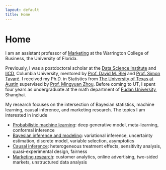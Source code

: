 ```yaml
---
layout: default
title: Home
---
```


<div>
 <h1 class="page-title">Home</h1>
</div>

<div>
<div class="row">
  <p>
   
 <p> I am an assistant professor of <a href="https://warrington.ufl.edu/marketing-department/">Marketing</a> at the Warrington College of Business, the University of Florida. </p>
 
<p>  Previously, I was a postdoctoral scholar at the <a href="https://datascience.columbia.edu">Data Science Institute</a> and <a href="https://cancerdynamics.columbia.edu">IICD</a>, Columbia University, mentored by <a href="http://www.cs.columbia.edu/~blei/">Prof. David M. Blei</a> and <a href="https://en.wikipedia.org/wiki/Simon_Tavaré">Prof. Simon Tavaré</a>. I received my Ph.D. in Statistics from <a href="https://www.utexas.edu">The University of Texas at Austin</a> supervised by <a href="https://mingyuanzhou.github.io">Prof. Mingyuan Zhou</a>.  Before coming to UT, I spent four years as undergraduate at the math department of <a href="http://www.fudan.edu.cn/en/"> Fudan University</a>, Shanghai. </p>

 
<p> My research focuses on the intersection of Bayesian statistics, machine learning, causal inference, and marketing research. The topics I am interested in include </p>

  <ul>
   <li> <ins><a href="https://mingzhang-yin.github.io/pubs/pml.html">Probabilistic machine learning</a></ins>: deep generative model, meta-learning, conformal inference</li>
   <li> <ins><a href="https://mingzhang-yin.github.io/pubs/bayes.html">Bayesian inference and modeling</a></ins>: variational inference, uncertainty estimation, discrete model, variable selection, asymptotics </li>
   <li> <ins><a href="https://mingzhang-yin.github.io/pubs/causal.html">Causal inference</a></ins>: heterogeneous treatment effects, sensitivity analysis, quasi-experimental design, fairness </li>
   <li> <ins><a href="https://mingzhang-yin.github.io/index.html">Marketing research</a></ins>: customer analytics, online advertising, two-sided markets, unstructured data analysis </li>
  </ul>
 
 




